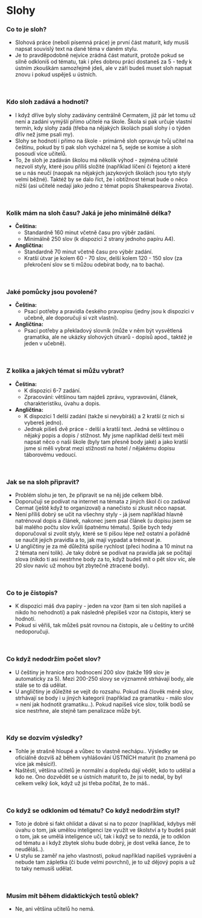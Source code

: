 # Slohy

### Co to je sloh?
- Slohová práce (neboli písemná práce) je první část maturit, kdy musíš napsat souvislý text na dané téma v daném stylu.
- Je to pravděpodobně nejvíce zrádná část maturit, protože pokud se silně odkloníš od tématu, tak i přes dobrou práci dostaneš za 5 - tedy k ústním zkouškám samozřejmě jdeš, ale v září budeš muset sloh napsat znovu i pokud uspěješ u ústních.

<br>

### Kdo sloh zadává a hodnotí?
- I když dříve byly slohy zadávány centrálně Cermatem, již pár let tomu už není a zadání vymýšlí přímo učitelé na škole. Škola si pak určuje vlastní termín, kdy slohy zadá (třeba na nějakých školách psali slohy i o týden dřív než jsme psali my).
- Slohy se hodnotí i přímo na škole - primárně sloh opravuje tvůj učitel na češtinu, pokud by ti pak sloh vycházel na 5, sejde se komise a sloh posoudí více učitelů.
- To, že sloh je zadáván školou má několik výhod - zejména učitelé nezvolí styly, které jsou příliš složité (například líčení či fejeton) a které se u nás neučí (naopak na nějakých jazykových školách jsou tyto styly velmi běžné). Taktéž by se dalo říct, že i obtížnost témat bude o něco nižší (asi učitelé nedají jako jedno z témat popis Shakespearova života).

<br>

### Kolik mám na sloh času? Jaká je jeho minimálně délka?
- **Čeština:**
    - Standardně 160 minut včetně času pro výběr zadání.
    - Minimálně 250 slov (k dispozici 2 strany jednoho papíru A4).
- **Angličtina:**
    - Standardně 70 minut včetně času pro výběr zadání.
    - Kratší útvar je kolem 60 - 70 slov, delší kolem 120 - 150 slov (za překročení slov se ti můžou odebírat body, na to bacha).

<br>

### Jaké pomůcky jsou povolené?
- **Čeština:**
    - Psací potřeby a pravidla českého pravopisu (jedny jsou k dispozici v učebně, ale doporučuji si vzít vlastní).
- **Angličtina:**
    - Psací potřeby a překladový slovník (může v něm být vysvětlená gramatika, ale ne ukázky slohových útvarů - dopisů apod., taktéž je jeden v učebně).

<br>

### Z kolika a jakých témat si můžu vybrat?
- **Čeština:**
    - K dispozici 6-7 zadání.
    - Zpracování: většinou tam najdeš zprávu, vypravování, článek, charakteristiku, úvahu a dopis.
- **Angličtina:**
    - K dispozici 1 delší zadání (takže si nevybíráš) a 2 kratší (z nich si vybereš jedno).
    - Jednak píšeš dvě práce - delší a kratší text. Jedná se většinou o nějaký popis a dopis / stížnost. My jsme například delší text měli napsat něco o naši škole (byly tam přesně body jaké) a jako kratší jsme si měli vybrat mezi stížností na hotel / nějakému dopisu táborovému vedoucí.


<br>

### Jak se na sloh připravit?
- Problém slohu je ten, že připravit se na něj jde celkem blbě.
- Doporučuji se podívat na internet na témata z jiných škol či co zadával Cermat (ještě když to organizoval) a nanečisto si zkusit něco napsat.
- Není příliš dobrý se učit na všechny styly - já jsem například hlavně natrénoval dopis a článek, nakonec jsem psal článek (u dopisu jsem se bál malého počtu slov kvůli špatnému tématu). Spíše bych tedy doporučoval si zvolit styly, které se ti píšou lépe než ostatní a pořádně se naučit jejich pravidla a to, jak mají vypadat a trénovat je.
- U angličtiny je za mě důležitá spíše rychlost (přeci hodina a 10 minut na 2 témata není tolik). Je taky dobré se podívat na pravidla jak se počítají slova (nikdo ti asi nestrhne body za to, když budeš mít o pět slov víc, ale 20 slov navíc už mohou být zbytečně ztracené body).

<br>

### Co to je čistopis?
- K dispozici máš dva papíry - jeden na vzor (tam si ten sloh napíšeš a nikdo ho nehodnotí) a pak následně přepíšeš vzor na čistopis, který se hodnotí.
- Pokud si věříš, tak můžeš psát rovnou na čistopis, ale u češtiny to určitě nedoporučuji.


<br>

### Co když nedodržím počet slov?
- U češtiny je hranice pro hodnocení 200 slov (takže 199 slov je automaticky za 5). Mezi 200-250 slovy se významně strhávají body, ale stále se to dá udělat.
- U angličtiny je důležité se vejít do rozsahu. Pokud má člověk méně slov, strhávají se body i u jiných kategorií (například za gramatiku - málo slov = není jak hodnotit gramatiku..). Pokud napíšeš více slov, tolik bodů se sice nestrhne, ale stejně tam penalizace může být.

<br>

### Kdy se dozvím výsledky?
- Tohle je strašně hloupé a vůbec to vlastně nechápu.. Výsledky se oficiálně dozvíš až během vyhlášování ÚSTNÍCH maturit (to znamená po více jak měsíci!).
- Naštěstí, většina učitelů je normální a dopředu dají vědět, kdo to udělal a kdo ne. Ono dozvědět se u ústních maturit to, že jsi to nedal, by byl celkem velký šok, když už jsi třeba počítal, že to máš.. 

<br>

### Co když se odkloním od tématu? Co když nedodržím styl?
- Toto je dobré si fakt ohlídat a dávat si na to pozor (například, kdybys měl úvahu o tom, jak umělou inteligenci lze využít ve školství a ty budeš psát o tom, jak se umělá inteligence učí, tak i když se to nezdá, je to odklon od tématu a i když zbytek slohu bude dobrý, je dost velká šance, že to neuděláš..).
- U stylu se zaměř na jeho vlastnosti, pokud například napíšeš vyprávění a nebude tam zápletka (či bude velmi povrchní), je to už dějový popis a už to taky nemusíš udělat.

<br>

### Musím mít během didaktických testů oblek?
- Ne, ani většina učitelů ho nemá.